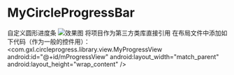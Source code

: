 # MyCircleProgressBar
自定义圆形进度条
![效果图](https://github.com/jtsky/MyCircleProgressBar/tree/master/ImageFolder/1.png)
将项目作为第三方类库直接引用
在布局文件中添加如下代码（作为一般的控件用）：
<com.gxl.circleprogress.library.view.MyProgressView
            android:id="@+id/mProgressView"
            android:layout_width="match_parent"
            android:layout_height="wrap_content"
            />
